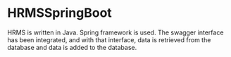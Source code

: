 # HRMSSpringBoot
HRMS is written in Java. Spring framework is used. The swagger interface has been integrated, and with that interface, data is retrieved from the database and data is added to the database.
